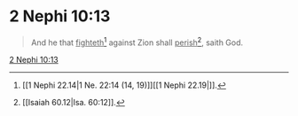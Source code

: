 # 2 Nephi 10:13

> And he that <u>fighteth</u>[^a] against Zion shall <u>perish</u>[^b], saith God.

[2 Nephi 10:13](https://www.churchofjesuschrist.org/study/scriptures/bofm/2-ne/10?lang=eng&id=p13#p13)


[^a]: [[1 Nephi 22.14|1 Ne. 22:14 (14, 19)]][[1 Nephi 22.19|]].  
[^b]: [[Isaiah 60.12|Isa. 60:12]].  
